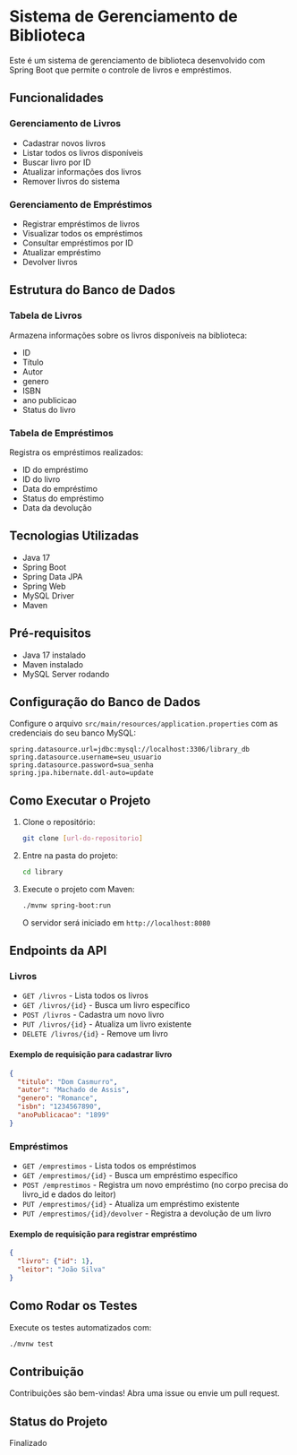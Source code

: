 # Sistema de Gerenciamento de Biblioteca

Este é um sistema de gerenciamento de biblioteca desenvolvido com Spring Boot que permite o controle de livros e empréstimos.

## Funcionalidades

### Gerenciamento de Livros
- Cadastrar novos livros
- Listar todos os livros disponíveis
- Buscar livro por ID
- Atualizar informações dos livros
- Remover livros do sistema

### Gerenciamento de Empréstimos
- Registrar empréstimos de livros
- Visualizar todos os empréstimos
- Consultar empréstimos por ID
- Atualizar empréstimo
- Devolver livros

## Estrutura do Banco de Dados

### Tabela de Livros
Armazena informações sobre os livros disponíveis na biblioteca:
- ID
- Título
- Autor
- genero
- ISBN
- ano publicicao
- Status do livro

### Tabela de Empréstimos
Registra os empréstimos realizados:
- ID do empréstimo
- ID do livro
- Data do empréstimo
- Status do empréstimo
- Data da devolução

## Tecnologias Utilizadas

- Java 17
- Spring Boot
- Spring Data JPA
- Spring Web
- MySQL Driver
- Maven

## Pré-requisitos

- Java 17 instalado
- Maven instalado
- MySQL Server rodando

## Configuração do Banco de Dados

Configure o arquivo `src/main/resources/application.properties` com as credenciais do seu banco MySQL:
```properties
spring.datasource.url=jdbc:mysql://localhost:3306/library_db
spring.datasource.username=seu_usuario
spring.datasource.password=sua_senha
spring.jpa.hibernate.ddl-auto=update
```

## Como Executar o Projeto

1. Clone o repositório:
   ```bash
   git clone [url-do-repositorio]
   ```
2. Entre na pasta do projeto:
   ```bash
   cd library
   ```
3. Execute o projeto com Maven:
   ```bash
   ./mvnw spring-boot:run
   ```
   O servidor será iniciado em `http://localhost:8080`

## Endpoints da API

### Livros
- `GET /livros` - Lista todos os livros
- `GET /livros/{id}` - Busca um livro específico
- `POST /livros` - Cadastra um novo livro
- `PUT /livros/{id}` - Atualiza um livro existente
- `DELETE /livros/{id}` - Remove um livro

#### Exemplo de requisição para cadastrar livro
```json
{
  "titulo": "Dom Casmurro",
  "autor": "Machado de Assis",
  "genero": "Romance",
  "isbn": "1234567890",
  "anoPublicacao": "1899"
}
```

### Empréstimos
- `GET /emprestimos` - Lista todos os empréstimos
- `GET /emprestimos/{id}` - Busca um empréstimo específico
- `POST /emprestimos` - Registra um novo empréstimo (no corpo precisa do livro_id e dados do leitor)
- `PUT /emprestimos/{id}` - Atualiza um empréstimo existente
- `PUT /emprestimos/{id}/devolver` - Registra a devolução de um livro

#### Exemplo de requisição para registrar empréstimo
```json
{
  "livro": {"id": 1},
  "leitor": "João Silva"
}
```

## Como Rodar os Testes

Execute os testes automatizados com:
```bash
./mvnw test
```

## Contribuição

Contribuições são bem-vindas! Abra uma issue ou envie um pull request.



## Status do Projeto

Finalizado

